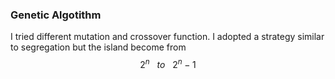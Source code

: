 ### Genetic Algotithm ###
I tried different mutation and crossover function.
I adopted a strategy similar to segregation but the island become from $$2^n \ \ \ to \ \ \ 2^n-1$$
